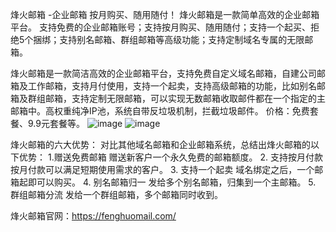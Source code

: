 烽火邮箱 -企业邮箱
按月购买、随用随付！
烽火邮箱是一款简单高效的企业邮箱平台。
支持免费的企业邮箱账号；支持按月购买、随用随付；支持一个起买、拒绝5个捆绑；支持别名邮箱、群组邮箱等高级功能；支持定制域名专属的无限邮箱。

烽火邮箱是一款简洁高效的企业邮箱平台，支持免费自定义域名邮箱，自建公司邮箱及工作邮箱，支持月付使用，支持一个起卖，支持高级邮箱的功能，比如别名邮箱及群组邮箱，支持定制无限邮箱，可以实现无数邮箱收取邮件都在一个指定的主邮箱中。高权重纯净IP池，系统自带反垃圾机制，拦截垃圾邮件。
价格：免费套餐、9.9元套餐等。
![image](https://github.com/user-attachments/assets/52f31306-3eaf-4fc8-b9cd-939b42a013c9)
![image](https://github.com/user-attachments/assets/28042864-d1c2-441c-98a7-f2e5a49577db)

烽火邮箱的六大优势：
对比其他域名邮箱和企业邮箱系统，总结出烽火邮箱的以下优势：
1.赠送免费邮箱
赠送新客户一个永久免费的邮箱额度。 
2. 支持按月付款
按月付款可以满足短期使用需求的客户。
3. 支持一个起卖
域名绑定之后，一个邮箱起即可以购买。
4. 别名邮箱归一
发给多个别名邮箱，归集到一个主邮箱。
5. 群组邮箱分流
发给一个群组邮箱，多个邮箱同时收到。

烽火邮箱官网：https://fenghuomail.com/
